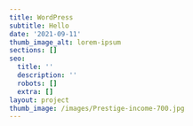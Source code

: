 ```yaml
---
title: WordPress
subtitle: Hello
date: '2021-09-11'
thumb_image_alt: lorem-ipsum
sections: []
seo:
  title: ''
  description: ''
  robots: []
  extra: []
layout: project
thumb_image: /images/Prestige-income-700.jpg
---
```


